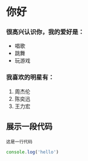 # 你好
### 很高兴认识你，我的爱好是：
* 唱歌
* 跳舞
* 玩游戏

### 我喜欢的明星有：
1. 周杰伦
2. 陈奕迅
3. 王力宏

## 展示一段代码

`这是一行代码`

```javascript
console.log('hello')
```
